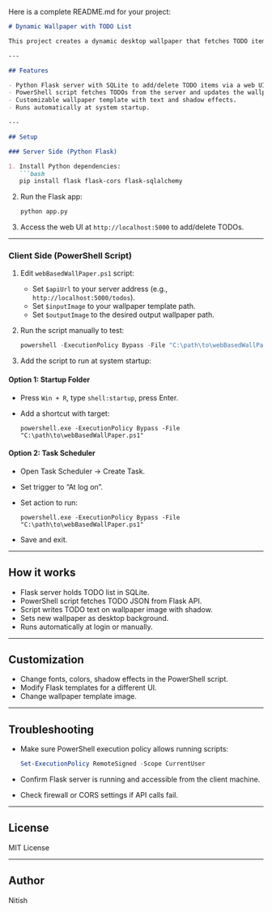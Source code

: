 Here is a complete README.md for your project:

````markdown
# Dynamic Wallpaper with TODO List

This project creates a dynamic desktop wallpaper that fetches TODO items from a Python Flask server, writes them on a custom wallpaper image, and sets it as the desktop background automatically.

---

## Features

- Python Flask server with SQLite to add/delete TODO items via a web UI.
- PowerShell script fetches TODOs from the server and updates the wallpaper.
- Customizable wallpaper template with text and shadow effects.
- Runs automatically at system startup.

---

## Setup

### Server Side (Python Flask)

1. Install Python dependencies:
   ```bash
   pip install flask flask-cors flask-sqlalchemy
````

2. Run the Flask app:

   ```bash
   python app.py
   ```
3. Access the web UI at `http://localhost:5000` to add/delete TODOs.

---

### Client Side (PowerShell Script)

1. Edit `webBasedWallPaper.ps1` script:

   * Set `$apiUrl` to your server address (e.g., `http://localhost:5000/todos`).
   * Set `$inputImage` to your wallpaper template path.
   * Set `$outputImage` to the desired output wallpaper path.

2. Run the script manually to test:

   ```powershell
   powershell -ExecutionPolicy Bypass -File "C:\path\to\webBasedWallPaper.ps1"
   ```

3. Add the script to run at system startup:

#### Option 1: Startup Folder

* Press `Win + R`, type `shell:startup`, press Enter.
* Add a shortcut with target:

  ```
  powershell.exe -ExecutionPolicy Bypass -File "C:\path\to\webBasedWallPaper.ps1"
  ```

#### Option 2: Task Scheduler

* Open Task Scheduler → Create Task.
* Set trigger to “At log on”.
* Set action to run:

  ```
  powershell.exe -ExecutionPolicy Bypass -File "C:\path\to\webBasedWallPaper.ps1"
  ```
* Save and exit.

---

## How it works

* Flask server holds TODO list in SQLite.
* PowerShell script fetches TODO JSON from Flask API.
* Script writes TODO text on wallpaper image with shadow.
* Sets new wallpaper as desktop background.
* Runs automatically at login or manually.

---

## Customization

* Change fonts, colors, shadow effects in the PowerShell script.
* Modify Flask templates for a different UI.
* Change wallpaper template image.

---

## Troubleshooting

* Make sure PowerShell execution policy allows running scripts:

  ```powershell
  Set-ExecutionPolicy RemoteSigned -Scope CurrentUser
  ```
* Confirm Flask server is running and accessible from the client machine.
* Check firewall or CORS settings if API calls fail.

---

## License

MIT License

---

## Author

Nitish
